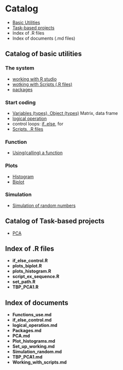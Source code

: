 # Catalog
* [Basic Utilities](https://github.com/weitingwlin/r-primers/tree/master/Documents#catalog-of-basic-utilities)
* [Task-based projects](https://github.com/weitingwlin/r-primers/tree/master/Documents#catalog-of-task-based-projects)
* Index of .R files
* Index of documents (.md files)

## Catalog of basic utilities
### The system
* [working with R studio](Working_with_Rstudio.md)
* [wotking with Scripts (.R files)](Working_with_scripts.md)
* [packages](Packages.md)

### Start coding
* [Variables (types), Object (types)](Data_variables1.md) Matrix, data frame 
* [logical operation](logical_operation.md)
* control loops: [if..else](if_else_control.md), for 
* [Scripts, .R files](Working_with_scripts.md)

### Function
* [Using(calling) a function](Function_use.md)

### Plots
* [Histogram](Plot_histograms.md)
* [Biplot](Plot_biplots.md)

### Simulation
* [Simulation of random numbers](Simulation_random.md)

## Catalog of Task-based projects
* [PCA](PCA.md)



## Index of .R files
* **if\_else\_control.R**
* **plots_biplot.R**
* **plots_histogram.R**
* **script\_ex\_sequence.R**
* **set\_path.R**
* **TBP\_PCA1.R**

## Index of documents
* **Functions_use.md**
* **if\_else_control.md**
* **logical_operation.md**
* **Packages.md**
* **PCA.md**
* **Plot_histograms.md**
* **Set\_up\_working.md**
* **Simulation_random.md**
* **TBP_PCA1.md**
* **Working\_with\_scripts.md**
